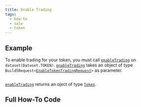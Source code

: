 ```yaml
---
title: Enable Trading
tags:
  - how-to
  - sale
  - token
---
```


## Example

To enable trading for your token, you must call [`enableTrading`](../../../reference-api/classes/TokenDataset.md#enabletrading) on `dataset(Dataset.TOKEN)`. [`enableTrading`](../../../reference-api/classes/TokenDataset.md#enabletrading) takes an object of type `Build5Request<`[`EnableTokenTradingRequest`](../../../reference-api/interfaces/EnableTokenTradingRequest.md)`>` as parameter.

```tsx file=../../../../../packages/sdk/examples/token/https/enableTrading.ts#L17-L31
```

[`enableTrading`](../../../reference-api/classes/TokenDataset.md#enabletrading) returns an oject of type [`Token`](../../../reference-api/interfaces/Token.md).

## Full How-To Code

```tsx file=../../../../../packages/sdk/examples/token/https/enableTrading.ts
```
